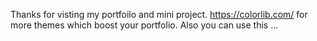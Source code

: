 Thanks for visting my portfoilo and mini project.
https://colorlib.com/ for more themes which boost your portfolio.
Also you can use this ...
